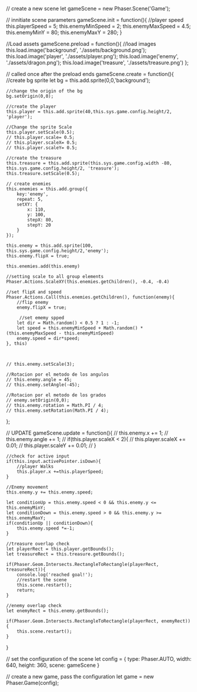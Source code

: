 // create a new scene
let gameScene = new Phaser.Scene('Game');

// innitiate scene parameters
gameScene.init = function(){
    //player speed
    this.playerSpeed = 5;
    this.enemyMinSpeed = 2;
    this.enemyMaxSpeed = 4.5;
    this.enemyMinY = 80;
    this.enemyMaxY = 280;
}

//Load assets
gameScene.preload = function(){
    //load images
    this.load.image('background', './assets/background.png');
    this.load.image('player', './assets/player.png');
    this.load.image('enemy', './assets/dragon.png');
    this.load.image('treasure', './assets/treasure.png')
};

// called once after the preload ends
gameScene.create = function(){
    //create bg sprite
    let bg = this.add.sprite(0,0,'background');

    //change the origin of the bg
    bg.setOrigin(0,0);

    //create the player
    this.player = this.add.sprite(40,this.sys.game.config.height/2, 'player');
    
    //Change the sprite Scale
    this.player.setScale(0.5);
    // this.player.scale= 0.5;
    // this.player.scaleX= 0.5;
    // this.player.scaleY= 0.5;

    //create the treasure
    this.treasure = this.add.sprite(this.sys.game.config.width -80, this.sys.game.config.height/2, 'treasure');
    this.treasure.setScale(0.5);

    // create enemies
    this.enemies = this.add.group({
        key:'enemy',
        repeat: 5,
        setXY: {
            x: 110,
            y: 100,
            stepX: 80,
            stepY: 20
        }
    });

    this.enemy = this.add.sprite(100, this.sys.game.config.height/2,'enemy');
    this.enemy.flipX = true;

    this.enemies.add(this.enemy)

    //setting scale to all group elements
    Phaser.Actions.ScaleXY(this.enemies.getChildren(), -0.4, -0.4)

    //set flipX and speed
    Phaser.Actions.Call(this.enemies.getChildren(), function(enemy){
        //flip enemy
        enemy.flipX = true;

         //set ememy spped
        let dir = Math.random() < 0.5 ? 1 : -1;
        let speed = this.enemyMinSpeed + Math.random() * (this.enemyMaxSpeed - this.enemyMinSpeed)
        enemy.speed = dir*speed;
    }, this)

   

    // this.enemy.setScale(3);

    //Rotacion por el metodo de los angulos
    // this.enemy.angle = 45;
    // this.enemy.setAngle(-45);

    //Rotacion por el metodo de los grados
    // enemy.setOrigin(0,0);
    // this.enemy.rotation = Math.PI / 4;
    // this.enemy.setRotation(Math.PI / 4);
};

// UPDATE
gameScene.update = function(){
    // this.enemy.x += 1;
    // this.enemy.angle += 1;
    // if(this.player.scaleX < 2){
    //     this.player.scaleX += 0.01;
    //     this.player.scaleY += 0.01;
    // }

    //check for active input
    if(this.input.activePointer.isDown){
        //player Walks
        this.player.x +=this.playerSpeed; 
    }

    //Enemy movement
    this.enemy.y += this.enemy.speed;

    let conditionUp = this.enemy.speed < 0 && this.enemy.y <= this.enemyMinY;
    let conditionDown = this.enemy.speed > 0 && this.enemy.y >= this.enemyMaxY;
    if(conditionUp || conditionDown){
        this.enemy.speed *=-1;
    }

    //treasure overlap check
    let playerRect = this.player.getBounds();
    let treasureRect = this.treasure.getBounds();

    if(Phaser.Geom.Intersects.RectangleToRectangle(playerRect, treasureRect)){
        console.log('reached goal!');
        //restart the scene
        this.scene.restart();
        return;
    }

    //enemy overlap check
    let enemyRect = this.enemy.getBounds();

    if(Phaser.Geom.Intersects.RectangleToRectangle(playerRect, enemyRect)){
        this.scene.restart();
    }
}

// set the configuration of the scene
let config = {
    type: Phaser.AUTO,
    width: 640,
    height: 360,
    scene: gameScene
}

// create a new game, pass the configuration
let game = new Phaser.Game(config);